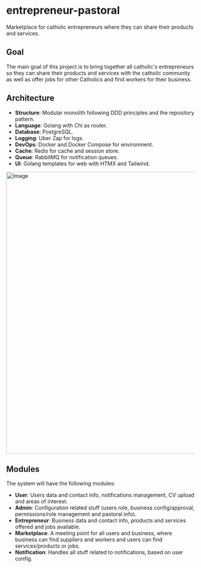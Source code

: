 # entrepreneur-pastoral
Marketplace for catholic entrepreneurs where they can share their products and services.

## Goal
The main goal of this project is to bring together all catholic's entrepreneurs so they can share their products and services with the catholic community as well as offer jobs for other Catholics and find workers for their business.

## Architecture
- **Structure**: Modular monolith following DDD principles and the repository pattern.
- **Language**: Golang with Chi as router.
- **Database**: PostgreSQL.
- **Logging**: Uber Zap for logs.
- **DevOps**: Docker and Docker Compose for environment.
- **Cache**: Redis for cache and session store.
- **Queue**: RabbitMQ for notification queues.
- **UI**: Golang templates for web with HTMX and Tailwind.

<img width="1326" height="753" alt="Image" src="https://github.com/user-attachments/assets/d48514e2-f516-45ee-8605-d58ac7794e6f" />

## Modules
The system will have the following modules:
- **User**: Users data and contact info, notifications management, CV upload and areas of interest.
- **Admin**: Configuration related stuff (users role, business config/approval, permissions/role management and pastoral info).
- **Entrepreneur**: Business data and contact info, products and services offered and jobs available.
- **Marketplace**: A meeting point for all users and business, where business can find suppliers and workers and users can find services/products or jobs.
- **Notification**: Handles all stuff related to notifications, based on user config.

